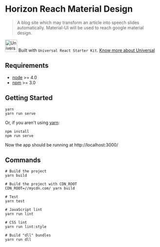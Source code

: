 # Horizon Reach Material Design

> A blog site which may transform an article into speech slides automatically. Material-UI will be used to reach google material design.

<img src="https://github.com/zhongzhi107/universal-react-starter-kit/blob/master/static/images/touch/logo_144.png?raw=true" width="40" alt="Universal React Starter Kit" /> <span>Built with `Universal React Starter Kit`.</span> [Know more about Universal](https://github.com/zhongzhi107/universal-react-starter-kit/)  


## Requirements

* [node](https://nodejs.org/en/) >= 4.0
* [npm](https://www.npmjs.com/) >= 3.0


## Getting Started

  ```
  yarn
  yarn run serve
  ```

  Or, if you aren't using [yarn](https://yarnpkg.com/):

  ```
  npm install
  npm run serve
  ```

  Now the app should be running at http://localhost:3000/

  ## Commands
  ```
  # Build the project
  yarn build

  # Build the project with CDN_ROOT
  CDN_ROOT=//mycdn.com/ yarn build

  # Test
  yarn test

  # JavaScript lint
  yarn run lint

  # CSS lint
  yarn run lint:style

  # Build "dll" bundles
  yarn run dll
  ```
